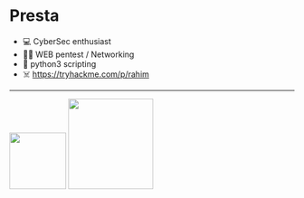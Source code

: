# Presta
 
- 💻 CyberSec enthusiast
- 🏴‍☠️ WEB pentest / Networking
- 🐍 python3 scripting
- ☠️ https://tryhackme.com/p/rahim

***



<a href="https://www.root-me.org/NullBrunk" ><img src="https://www.root-me.org/IMG/logo/siteon0.svg" width="100" height="100" target="_blank"></a>
<a href="https://app.hackthebox.com/profile/NullBrink" ><img src="https://avatars.githubusercontent.com/u/31746234?s=200&v=4" width="150" height="160" target="_blank"></a> 
